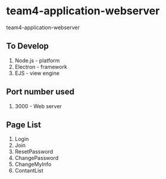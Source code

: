 # team4-application-webserver
team4-application-webserver

## To Develop
1) Node.js - platform
2) Electron - framework
3) EJS - view engine

## Port number used
1) 3000 - Web server

## Page List
1) Login
2) Join
3) ResetPassword
4) ChangePassword
5) ChangeMyInfo
6) ContantList
